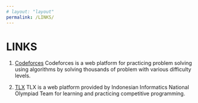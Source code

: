 ```yaml
---
# layout: "layout"
permalink: /LINKS/
---
```


# LINKS

1. [Codeforces](https://codeforces.com/)
Codeforces is a web platform for practicing problem solving using algorithms by solving thousands of problem with various difficulty levels.

2. [TLX](https://tlx.toki.id/)
TLX is a web platform provided by Indonesian Informatics National Olympiad Team for learning and practicing competitive programming.

